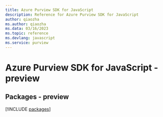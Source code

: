 ```yaml
---
title: Azure Purview SDK for JavaScript
description: Reference for Azure Purview SDK for JavaScript
author: qiaozha
ms.author: qiaozha
ms.data: 03/16/2023
ms.topic: reference
ms.devlang: javascript
ms.service: purview
---
```

# Azure Purview SDK for JavaScript - preview
## Packages - preview
[!INCLUDE [packages](purview-index.md)]